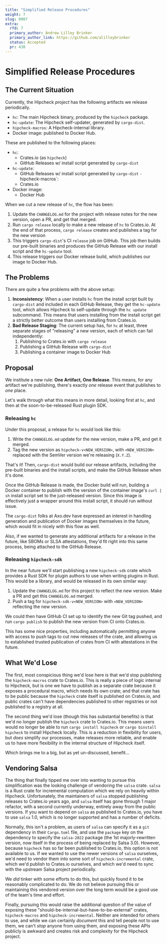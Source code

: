 ```yaml
---
title: "Simplified Release Procedures"
weight: 7
slug: 0007
extra:
  rfd: 7
  primary_author: Andrew Lilley Brinker
  primary_author_link: https://github.com/alilleybrinker
  status: Accepted
  pr: 430
---
```


# Simplified Release Procedures

## The Current Situation

Currently, the Hipcheck _project_ has the following artifacts we release
periodically.

- `hc`: The main Hipcheck binary, produced by the `hipcheck` package.
- `hc-update`: The Hipcheck self-updater, generated by `cargo-dist`.
- `hipcheck-macros`: A Hipcheck-internal library.
- Docker image: published to Docker Hub.

These are published to the following places:

- `hc`:
  - Crates.io (as `hipcheck`)
  - GitHub Releases w/ install script generated by `cargo-dist`
- `hc-update`:
  - GitHub Releases w/ install script generated by `cargo-dist`
`- `hipcheck-macros`:
  - Crates.io
- Docker image:
  - Docker Hub

When we cut a new release of `hc`, the flow has been:

1. Update the `CHANGELOG.md` for the project with release notes for the new
   version, open a PR, and get that merged.
2. Run `cargo release` locally to make a new release of `hc` to Crates.io.
   At the end of that process, `cargo release` creates and publishes a tag
   for the new version
3. This triggers `cargo-dist`'s CI `release` job on GitHub. This job then
   builds our pre-built binaries and produces the GitHub Release with our
   install script and the `hc-update` tool.
4. This release triggers our Docker release build, which publishes our image
   to Docker Hub.

## The Problems

There are quite a few problems with the above setup:

1. __Inconsistency__: When a user installs `hc` from the install script
   built by `cargo-dist` and included in each GitHub Release, they get the
   `hc-update` tool, which allows Hipcheck to self-update through the
   `hc update` subcommand. This means that users installing from the
   install script get a strictly better outcome than users installing from
   Crates.io.
2. __Bad Release Staging__: The current setup has, for `hc` at least,
   three separate stages of "releasing" a new version, each of which can
   fail independently:
   1. Publishing to Crates.io with `cargo release`
   2. Publishing a GitHub Release with `cargo-dist`
   3. Publishing a container image to Docker Hub

## Proposal

We institute a new rule: __One Artifact, One Release__. This means, for
any artifact we're publishing, there's exactly _one_ release event
that publishes to _one_ place.

Let's walk through what this means in more detail, looking first at
`hc`, and then at the soon-to-be-released Rust plugin SDK.

### Releasing `hc`

Under this proposal, a release for `hc` would look like this:

1. Write the `CHANGELOG.md` update for the new version, make a PR, and
   get it merged.
2. Tag the new version as `hipcheck-v<NEW_VERSION>`, with `<NEW_VERSION>`
   replaced with the SemVer version we're releasing (`X.Y.Z`).

That's it! Then, `cargo-dist` would build our release artifacts,
including the pre-built binaries and the install scripts, and make the
GitHub Release when it's done.

Once the GitHub Release is made, the Docker build will run, building
a Docker container to publish with the version of the container image's
`curl | sh` install script set to the just-released version. Since this
image is effectively just a wrapper around this install script, it should
run without issue.

The `cargo-dist` folks at Axo.dev have expressed an interest in handling
generation and publication of Docker images themselves in the future, which
would fit in nicely with this flow as well.

Also, if we wanted to generate any additional artifacts for a release in
the future, like SBOMs or SLSA attestations, they'd fit right into this
same process, being attached to the GitHub Release.

### Releasing `hipcheck-sdk`

In the near future we'll start publishing a new `hipcheck-sdk` crate which
provides a Rust SDK for plugin authors to use when writing plugins in Rust.
This would be a library, and would be released in its own similar way:

1. Update the `CHANGELOG.md` for this project to reflect the new version.
   Make a PR and get this `CHANGELOG.md` merged.
2. Push a tag for `hipcheck-sdk-v<NEW_VERSION>` with `<NEW_VERSION>`
   reflecting the new version.

We could then have GitHub CI set up to identify the new Git tag pushed,
and run `cargo publish` to publish the new version from CI onto Crates.io.

This has some nice properties, including automatically permitting anyone
with access to push tags to cut new releases of the crate, and allowing
us to established trusted publication of crates from CI with attestations
in the future.

## What We'd Lose

The first, most conspicious thing we'd lose here is that we'd stop
publishing the `hipcheck-macros` crate to Crates.io. This is really a
piece of logic internal to Hipcheck, but is one we have to publish as
a separate crate because it exposes a procedural macro, which needs its
own crate; and that crate has to be public because the `hipcheck` crate
itself is published on Crates.io, and public crates can't have dependencies
published to other registries or not published to a registry at all.

The second thing we'd lose (though this has substantial benefits) is that
we'd no longer publish the `hipcheck` crate to Crates.io. This means users
would no longer be able to run `cargo install hipcheck` or
`cargo binstall hipcheck` to install Hipcheck locally. This is a reduction
in flexibility for users, but _does_ simplify our processes, make releases
more reliable, and enable us to have more flexibility in the internal
structure of Hipcheck itself.

Which brings me to a big, but as yet un-discussed, benefit&hellip;

## Vendoring Salsa

The thing that finally tipped me over into wanting to pursue this
simplification was the looking challenge of vendoring the `salsa` crate.
`salsa` is a Rust crate for incremental computation which we rely on
heavily within Hipcheck. Unfortunately, the maintainers of `salsa` stopped
publishing releases to Crates.io years ago, and `salsa` itself has gone
through 1 major refactor, with a second currently underway, entirely away
from the public versions. If you want to depend on `salsa` as published
to Crates.io, you have to use `salsa` 1.0, which is no longer supported
and has a number of deficits.

Normally, this isn't a problem, as users of `salsa` can specify it as a
`git` dependency in their `Cargo.toml` file, and use the `package` key on
the dependency to specify the `salsa-2022` package (the 1st majorly-rewritten
version, now itself in the process of being replaced by Salsa 3.0). However,
because `hipcheck` has so far been published to Crates.io, this option is not
available to us. If we wanted to use the newer versions of `salsa` ourselves,
we'd need to vendor them into some sort of `hipcheck-incremental` crate,
which we'd publish to Crates.io ourselves, and which we'd need to sync with
the upstream Salsa project periodically.

We _did_ tinker with some efforts to do this, but quickly found it to be
reasonably complicated to do. We do not believe pursuing this or maintaining
this vendored version over the long term would be a good use of the team's
time and effort.

Finally, pursuing this would raise the additional question of the value of
exposing these "should-be-internal-but-have-to-be-external" crates,
`hipcheck-macros` and `hipcheck-incremental`. Neither are intended for others
to use, and while we can certainly _document_ this and tell people not to use
them, we can't _stop_ anyone from using them, and exposing these APIs publicly
is awkward and creates risk and complexity for the Hipcheck project.
